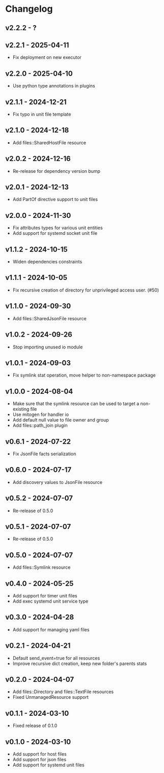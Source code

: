 # Changelog

## v2.2.2 - ?


## v2.2.1 - 2025-04-11

- Fix deployment on new executor

## v2.2.0 - 2025-04-10

- Use python type annotations in plugins

## v2.1.1 - 2024-12-21

- Fix typo in unit file template

## v2.1.0 - 2024-12-18

- Add files::SharedHostFile resource

## v2.0.2 - 2024-12-16

- Re-release for dependency version bump

## v2.0.1 - 2024-12-13

- Add PartOf directive support to unit files

## v2.0.0 - 2024-11-30

- Fix attributes types for various unit entities
- Add support for systemd socket unit file

## v1.1.2 - 2024-10-15

- Widen dependencies constraints

## v1.1.1 - 2024-10-05

- Fix recursive creation of directory for unprivileged access user. (#50)

## v1.1.0 - 2024-09-30

- Add files::SharedJsonFile resource

## v1.0.2 - 2024-09-26

- Stop importing unused io module

## v1.0.1 - 2024-09-03

- Fix symlink stat operation, move helper to non-namespace package

## v1.0.0 - 2024-08-04

- Make sure that the symlink resource can be used to target a non-existing file
- Use mitogen for handler io
- Add default null value to file owner and group
- Add files::path_join plugin

## v0.6.1 - 2024-07-22

- Fix JsonFile facts serialization

## v0.6.0 - 2024-07-17

- Add discovery values to JsonFile resource

## v0.5.2 - 2024-07-07

- Re-release of 0.5.0

## v0.5.1 - 2024-07-07

- Re-release of 0.5.0

## v0.5.0 - 2024-07-07

- Add files::Symlink resource

## v0.4.0 - 2024-05-25

- Add support for timer unit files
- Add exec systemd unit service type

## v0.3.0 - 2024-04-28

- Add support for managing yaml files

## v0.2.1 - 2024-04-21

- Default send_event=true for all resources
- Improve recursive dict creation, keep new folder's parents stats

## v0.2.0 - 2024-04-07

- Add files::Directory and files::TextFile resources
- Fixed UnmanagedResource support

## v0.1.1 - 2024-03-10

- Fixed release of 0.1.0

## v0.1.0 - 2024-03-10

- Add support for host files
- Add support for json files
- Add support for systemd unit files
